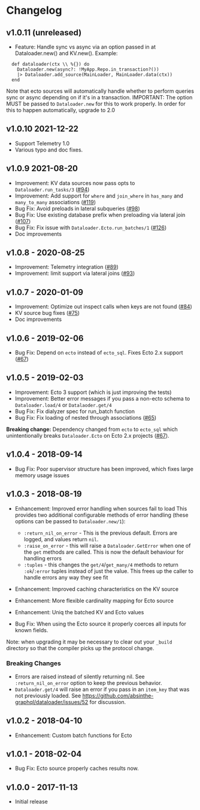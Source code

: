 # Changelog

## v1.0.11 (unreleased)

- Feature: Handle sync vs async via an option passed in at Dataloader.new() and KV.new(). Example:

```
  def dataloader(ctx \\ %{}) do
    Dataloader.new(async?: !MyApp.Repo.in_transaction?())
    |> Dataloader.add_source(MainLoader, MainLoader.data(ctx))
  end
```

Note that ecto sources will automatically handle whether to perform queries sync or async depending on if it's in a transaction.
IMPORTANT: The option MUST be passed to `Dataloader.new` for this to work properly. In order for this to happen automatically, upgrade to 2.0

## v1.0.10 2021-12-22

- Support Telemetry 1.0
- Various typo and doc fixes.

## v1.0.9 2021-08-20

- Improvement: KV data sources now pass opts to `Dataloader.run_tasks/3`
  ([#94](https://github.com/absinthe-graphql/dataloader/pull/94))
- Improvement: Add support for `where` and `join_where` in `has_many` and
  `many_to_many` associations
  ([#119](https://github.com/absinthe-graphql/dataloader/pull/119))
- Bug Fix: Avoid preloads in lateral subqueries
  ([#98](https://github.com/absinthe-graphql/dataloader/pull/98))
- Bug Fix: Use existing database prefix when preloading via lateral join
  ([#107](https://github.com/absinthe-graphql/dataloader/pull/107))
- Bug Fix: Fix issue with `Dataloader.Ecto.run_batches/1`
  ([#126](https://github.com/absinthe-graphql/dataloader/pull/126))
- Doc improvements

## v1.0.8 - 2020-08-25

- Improvement: Telemetry integration ([#89](https://github.com/absinthe-graphql/dataloader/pull/89))
- Improvement: limit support via lateral joins ([#93](https://github.com/absinthe-graphql/dataloader/pull/93))

## v1.0.7 - 2020-01-09

- Improvement: Optimize out inspect calls when keys are not found  ([#84](https://github.com/absinthe-graphql/dataloader/pull/84))
- KV source bug fixes ([#75](https://github.com/absinthe-graphql/dataloader/pull/75))
- Doc improvements

## v1.0.6 - 2019-02-06

- Bug Fix: Depend on `ecto` instead of `ecto_sql`. Fixes Ecto 2.x support
  ([#67](https://github.com/absinthe-graphql/dataloader/issues/67))

## v1.0.5 - 2019-02-03

- Improvement: Ecto 3 support (which is just improving the tests)
- Improvement: Better error messages if you pass a non-ecto schema to
  `Dataloader.load/4` or `Datalaoder.get/4`
- Bug Fix: Fix dialyzer spec for run_batch function
- Bug Fix: Fix loading of nested through associations
  ([#65](https://github.com/absinthe-graphql/dataloader/pull/65))

**Breaking change:** Dependency changed from `ecto` to `ecto_sql` which
unintentionally breaks `Dataloader.Ecto` on Ecto 2.x projects
([#67](https://github.com/absinthe-graphql/dataloader/issues/67)).

## v1.0.4 - 2018-09-14

- Bug Fix: Poor supervisor structure has been improved, which fixes large memory
  usage issues

## v1.0.3 - 2018-08-19

- Enhancement: Improved error handling when sources fail to load
  This provides two additional configurable methods of error handling (these
  options can be passed to `Dataloader.new/1`):

  * `:return_nil_on_error` - This is the previous default. Errors are logged,
  and values return `nil`.
  * `:raise_on_error` - this will raise a `Dataloader.GetError` when one
  of the `get` methods are called. This is now the default behaviour
  for handling errors
  * `:tuples` - this changes the `get/4`/`get_many/4` methods to return
  `:ok`/`:error` tuples instead of just the value. This frees up the
  caller to handle errors any way they see fit

- Enhancement: Improved caching characteristics on the KV source
- Enhancement: More flexible cardinality mapping for Ecto source
- Enhancement: Uniq the batched KV and Ecto values
- Bug Fix: When using the Ecto source it properly coerces all inputs for known
  fields.

Note: when upgrading it may be necessary to clear out your `_build` directory so
that the compiler picks up the protocol change.

### Breaking Changes

* Errors are raised instead of silently returning nil. See
  `:return_nil_on_error` option to keep the previous behavior.
* `Dataloader.get/4` will raise an error if you pass in an `item_key` that was
  not previously loaded. See
  https://github.com/absinthe-graphql/dataloader/issues/52 for discussion.

## v1.0.2 - 2018-04-10

- Enhancement: Custom batch functions for Ecto

## v1.0.1 - 2018-02-04

- Bug Fix: Ecto source properly caches results now.

## v1.0.0 - 2017-11-13

- Initial release
